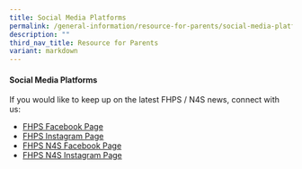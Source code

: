 ```yaml
---
title: Social Media Platforms
permalink: /general-information/resource-for-parents/social-media-platforms/
description: ""
third_nav_title: Resource for Parents
variant: markdown
---
```

#### **Social Media Platforms**


If you would like to keep up on the latest FHPS / N4S news, connect with us:  

*   [FHPS Facebook Page](https://www.facebook.com/FuhuaPrimary)
*   [FHPS Instagram Page](https://www.instagram.com/fuhua_pri/?hl=en)
*   [FHPS N4S Facebook Page](https://www.facebook.com/fhpsn4s)
*   [FHPS N4S Instagram Page](https://www.instagram.com/n4s_fhps/)